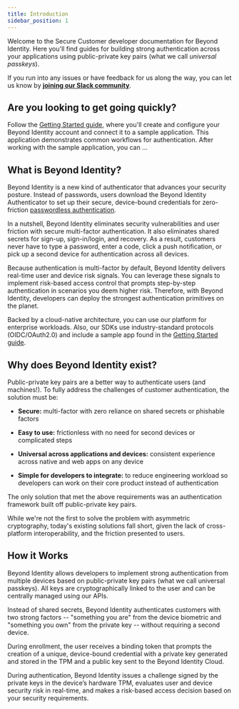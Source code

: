 ```yaml
---
title: Introduction
sidebar_position: 1
---
```


Welcome to the Secure Customer developer documentation for Beyond Identity. Here you'll find guides for building strong authentication across your applications using public-private key pairs (what we call *universal passkeys*). 


If you run into any issues or have feedback for us along the way, you can let us know by **[joining our Slack community](https://join.slack.com/t/byndid/shared_invite/zt-1anns8n83-NQX4JvW7coi9dksADxgeBQ)**.

## Are you looking to get going quickly?

Follow the [Getting Started guide](./getting-started), where you'll create and configure your Beyond Identity account and connect it to a sample application. This application demonstrates common workflows for authentication. After working with the sample application, you can ...


## What is Beyond Identity?


Beyond Identity is a new kind of authenticator that advances your security posture. Instead of passwords, users download the Beyond Identity Authenticator to set up their secure, device-bound credentials for zero-friction [passwordless authentication](https://www.beyondidentity.com/resources/passwordless-authentication).


In a nutshell, Beyond Identity eliminates security vulnerabilities and user friction with secure multi-factor authentication. It also eliminates shared secrets for sign-up, sign-in/login, and recovery. As a result, customers never have to type a password, enter a code, click a push notification, or pick up a second device for authentication across all devices. 

Because authentication is multi-factor by default, Beyond Identity delivers real-time user and device risk signals. You can leverage these signals to implement risk-based access control that prompts step-by-step authentication in scenarios you deem higher risk. Therefore, with Beyond Identity, developers can deploy the strongest authentication primitives on the planet. 

Backed by a cloud-native architecture, you can use our platform for enterprise workloads. Also, our SDKs use industry-standard protocols (OIDC/OAuth2.0) and include a sample app found in the [Getting Started guide](./getting-started). 

## Why does Beyond Identity exist?

Public-private key pairs are a better way to authenticate users (and machines!). To fully address the challenges of customer authentication, the solution must be:

- **Secure:** multi-factor with zero reliance on shared secrets or phishable factors

- **Easy to use:** frictionless with no need for second devices or complicated steps

- **Universal across applications and devices:** consistent experience across native and web apps on any device

- **Simple for developers to integrate:** to reduce engineering workload so developers can work on their core product instead of authentication

The only solution that met the above requirements was an authentication framework built off public-private key pairs.

While we're not the first to solve the problem with asymmetric cryptography, today's existing solutions fall short, given the lack of cross-platform interoperability, and the friction presented to users.


## How it Works
Beyond Identity allows developers to implement strong authentication from multiple devices based on public-private key pairs (what we call universal passkeys). All keys are cryptographically linked to the user and can be centrally managed using our APIs.

Instead of shared secrets, Beyond Identity authenticates customers with two strong factors -- "something you are" from the device biometric and "something you own" from the private key -- without requiring a second device.

During enrollment, the user receives a binding token that prompts the creation of a unique, device-bound credential with a private key generated and stored in the TPM and a public key sent to the Beyond Identity Cloud.

During authentication, Beyond Identity issues a challenge signed by the private keys in the device’s hardware TPM, evaluates user and device 
security risk in real-time, and makes a risk-based access decision based on your security requirements.
